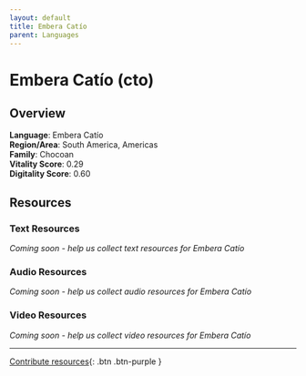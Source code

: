 ```yaml
---
layout: default
title: Embera Catío
parent: Languages
---
```


# Embera Catío (cto)

## Overview

**Language**: Embera Catío  
**Region/Area**: South America, Americas  
**Family**: Chocoan  
**Vitality Score**: 0.29  
**Digitality Score**: 0.60  

## Resources

### Text Resources
*Coming soon - help us collect text resources for Embera Catío*

### Audio Resources
*Coming soon - help us collect audio resources for Embera Catío*

### Video Resources
*Coming soon - help us collect video resources for Embera Catío*

---

[Contribute resources](https://fairtrain.github.io/){: .btn .btn-purple }
